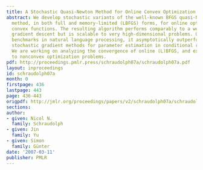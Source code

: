 ```yaml
---
title: A Stochastic Quasi-Newton Method for Online Convex Optimization
abstract: We develop stochastic variants of the well-known BFGS quasi-Newton optimization
  method, in both full and memory-limited (LBFGS) forms, for online optimization of
  convex functions. The resulting algorithm performs comparably to a well-tuned natural
  gradient descent but is scalable to very high-dimensional problems. On standard
  benchmarks in natural language processing, it asymptotically outperforms previous
  stochastic gradient methods for parameter estimation in conditional random fields.
  We are working on analyzing the convergence of online (L)BFGS, and extending it
  to nonconvex optimization problems.
pdf: http://proceedings.pmlr.press/schraudolph07a/schraudolph07a.pdf
layout: inproceedings
id: schraudolph07a
month: 0
firstpage: 436
lastpage: 443
page: 436-443
origpdf: http://jmlr.org/proceedings/papers/v2/schraudolph07a/schraudolph07a.pdf
sections: 
author:
- given: Nicol N.
  family: Schraudolph
- given: Jin
  family: Yu
- given: Simon
  family: Günter
date: '2007-03-11'
publisher: PMLR
---
```

